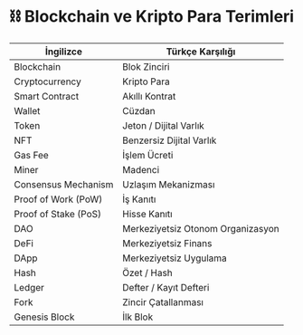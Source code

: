 # ⛓️ Blockchain ve Kripto Para Terimleri

| İngilizce                | Türkçe Karşılığı                        |
|--------------------------|-----------------------------------------|
| Blockchain               | Blok Zinciri                          |
| Cryptocurrency           | Kripto Para                           |
| Smart Contract           | Akıllı Kontrat                        |
| Wallet                   | Cüzdan                                 |
| Token                    | Jeton / Dijital Varlık                |
| NFT                      | Benzersiz Dijital Varlık              |
| Gas Fee                  | İşlem Ücreti                          |
| Miner                    | Madenci                               |
| Consensus Mechanism      | Uzlaşım Mekanizması                   |
| Proof of Work (PoW)      | İş Kanıtı                             |
| Proof of Stake (PoS)     | Hisse Kanıtı                          |
| DAO                     | Merkeziyetsiz Otonom Organizasyon     |
| DeFi                     | Merkeziyetsiz Finans                  |
| DApp                     | Merkeziyetsiz Uygulama                |
| Hash                     | Özet / Hash                           |
| Ledger                   | Defter / Kayıt Defteri                |
| Fork                     | Zincir Çatallanması                   |
| Genesis Block            | İlk Blok                              |